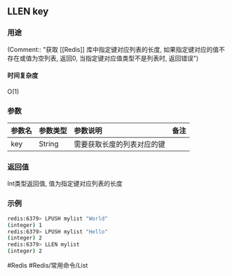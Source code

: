 ## LLEN key

### 用途
(Comment:: "获取 [[Redis]] 库中指定键对应列表的长度, 如果指定键对应的值不存在或值为空列表, 返回0, 当指定键对应值类型不是列表时, 返回错误")

#### 时间复杂度
O(1)

### 参数
|参数名|参数类型|参数说明|备注|
|:-|:-|:-|:-|
|key|String|需要获取长度的列表对应的键||

### 返回值
Int类型返回值, 值为指定键对应列表的长度

### 示例
```bash
redis:6379> LPUSH mylist "World"
(integer) 1
redis:6379> LPUSH mylist "Hello"
(integer) 2
redis:6379> LLEN mylist
(integer) 2
```

#Redis #Redis/常用命令/List